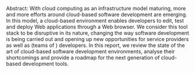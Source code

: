 
Abstract: With cloud computing as an infrastructure model maturing, more and more efforts around cloud-based software development are emerging. In this model, a cloud-based environment enables developers to edit, test and deploy Web applications through a Web browser. We consider this tool stack to be disruptive in its nature, changing the way software development is being carried out and opening up new opportunities for service providers as well as (teams of ) developers. In this report, we review the state of the art of cloud-based software development environments, analyse their shortcomings and provide a roadmap for the next generation of cloud-based development tools. 
